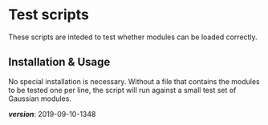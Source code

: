 # Test scripts

These scripts are inteded to test whether modules can be loaded correctly.

## Installation & Usage

No special installation is necessary.
Without a file that contains the modules to be tested one per line,
the script will run against a small test set of Gaussian modules.

___version___: 2019-09-10-1348

